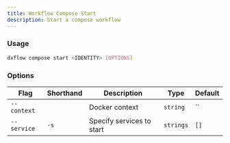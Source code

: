 ```yaml
---
title: Workflow Compose Start 
description: Start a compose workflow
---
```


### Usage

```bash [Terminal]
dxflow compose start <IDENTITY> [OPTIONS]
```

### Options

| Flag | Shorthand | Description | Type | Default |
|------|-----------|-------------|------|---------|
| `--context` |  | Docker context | `string` | `` |
| `--service` | `-s` | Specify services to start | `strings` | `[]` |

